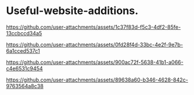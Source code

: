 # Useful-website-additions.

https://github.com/user-attachments/assets/1c37f83d-f5c3-4df2-85fe-13ccbccd34a5

https://github.com/user-attachments/assets/0fd28f4d-33bc-4e2f-9e7b-6a1cced537c1


https://github.com/user-attachments/assets/900ac72f-5638-41b1-a066-c4e6531c9454

https://github.com/user-attachments/assets/89638a60-b346-4628-842c-9763564a8c38

